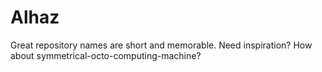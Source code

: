 # Alhaz
Great repository names are short and memorable. Need inspiration? How about symmetrical-octo-computing-machine?
